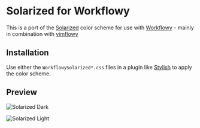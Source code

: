# Solarized for Workflowy

This is a port of the [Solarized](http://ethanschoonover.com/solarized) color
scheme for use with [Workflowy](https://workflowy.com/) - mainly in combination with [vimflowy](https://github.com/Wojnach/vimflowy)

## Installation

Use either the `WorkflowySolarized*.css` files in a
plugin like [Stylish](https://chrome.google.com/webstore/detail/stylish-custom-themes-for/fjnbnpbmkenffdnngjfgmeleoegfcffe) to apply the 
color scheme.

## Preview

![Solarized Dark](https://raw.github.com/wojnach/WorkflowySolarized/master/WorkflowySolarized_Dark_Preview.png)

![Solarized Light](https://raw.github.com/wojnach/WorkflowySolarized/master/WorkflowySolarized_Light_Preview.png)
